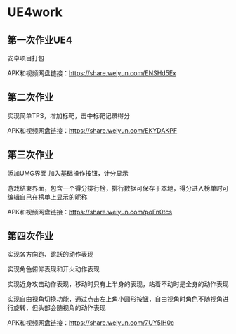 # UE4work

## 第一次作业UE4

安卓项目打包


APK和视频网盘链接：https://share.weiyun.com/ENSHd5Ex



## 第二次作业

实现简单TPS，增加标靶，击中标靶记录得分

APK和视频网盘链接：https://share.weiyun.com/EKYDAKPF



## 第三次作业

添加UMG界面
加入基础操作按钮，计分显示


游戏结束界面，包含一个得分排行榜，排行数据可保存于本地，得分进入榜单时可编辑自己在榜单上显示的昵称

APK和视频网盘链接：https://share.weiyun.com/poFn0tcs


## 第四次作业

实现各方向跑、跳跃的动作表现

实现角色俯仰表现和开火动作表现

实现近身攻击动作表现，移动时只有上半身的表现，站着不动时是全身的动作表现

实现自由视角切换功能，通过点击左上角小圆形按钮，自由视角时角色不随视角进行旋转，但头部会随视角的动作表现


APK和视频网盘链接：https://share.weiyun.com/7UY5lH0c
